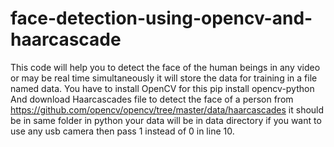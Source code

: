 # face-detection-using-opencv-and-haarcascade
This code will help you to detect the face of the human beings in any video or may be real time simultaneously it will store the data for training in a file named data.
You have to install OpenCV for this pip install opencv-python
And download Haarcascades file to detect the face of a person from https://github.com/opencv/opencv/tree/master/data/haarcascades
it should be in same folder in python
your data will be in data directory 
if you want to use any usb camera then pass 1 instead of 0 in line 10.
